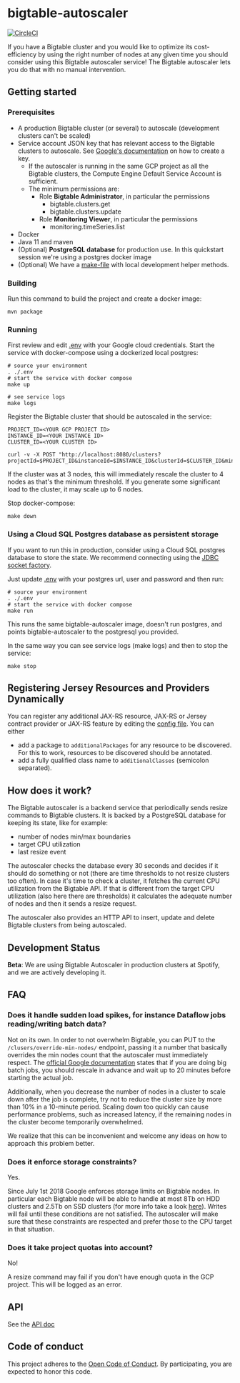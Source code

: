 # bigtable-autoscaler

[![CircleCI](https://circleci.com/gh/spotify/bigtable-autoscaler.svg?style=svg)](https://circleci.com/gh/spotify/bigtable-autoscaler)

If you have a Bigtable cluster and you would like to optimize its cost-efficiency by using the
right number of nodes at any given time you should consider using this Bigtable
autoscaler service! The Bigtable autoscaler lets you do that 
with no manual intervention.

## Getting started

### Prerequisites

* A production Bigtable cluster (or several) to autoscale (development clusters can't be scaled)
* Service account JSON key that has relevant access to the Bigtable clusters to autoscale. See [Google's documentation](https://cloud.google.com/iam/docs/creating-managing-service-account-keys) on how to create a key.
    * If the autoscaler is running in the same GCP project as all the Bigtable clusters, the Compute Engine Default Service Account is sufficient.
    * The minimum permissions are:
        * Role **Bigtable Administrator**, in particular the permissions
            * bigtable.clusters.get
            * bigtable.clusters.update
        * Role **Monitoring Viewer**, in particular the permissions
            * monitoring.timeSeries.list
* Docker
* Java 11 and maven
* (Optional) **PostgreSQL database** for production use. In this quickstart session we're using a postgres docker image
* (Optional) We have a [make-file](https://www.gnu.org/software/make) with local development helper methods. 

### Building

Run this command to build the project and create a docker image:

    mvn package

### Running

First review and edit [.env](.env) with your Google cloud credentials.
Start the service with docker-compose using a dockerized local postgres:

    # source your environment
    . ./.env
    # start the service with docker compose
    make up
    
    # see service logs
    make logs

Register the Bigtable cluster that should be autoscaled in the service:

```
PROJECT_ID=<YOUR GCP PROJECT ID>
INSTANCE_ID=<YOUR INSTANCE ID>
CLUSTER_ID=<YOUR CLUSTER ID>

curl -v -X POST "http://localhost:8080/clusters?projectId=$PROJECT_ID&instanceId=$INSTANCE_ID&clusterId=$CLUSTER_ID&minNodes=4&maxNodes=6&cpuTarget=0.8"
```

If the cluster was at 3 nodes, this will immediately rescale the cluster to 4 nodes as that's the
minimum threshold. If you generate some significant load to the cluster, it may scale up to 6 nodes.

Stop docker-compose:

    make down

### Using a Cloud SQL Postgres database as persistent storage

If you want to run this in production, consider using a Cloud SQL postgres database to store the
state. We recommend connecting using the [JDBC socket factory](https://cloud.google.com/sql/docs/postgres/connect-external-app#java).

Just update [.env](.env) with your postgres url, user and password and then run:

    # source your environment
    . ./.env
    # start the service with docker compose
    make run

This runs the same bigtable-autoscaler image, doesn't run postgres, and points bigtable-autoscaler to the postgresql you provided.

In the same way you can see service logs (make logs) and then to stop the service:

    make stop

## Registering Jersey Resources and Providers Dynamically
You can register any additional JAX-RS resource, JAX-RS or Jersey contract provider or JAX-RS feature by editing the
[config file](/src/main/resources/bigtable-autoscaler.conf).
You can either
* add a package to `additionalPackages` for any resource to be discovered. For this to work, resources to be discovered should be annotated.
* add a fully qualified class name to `additionalClasses` (semicolon separated).

## How does it work?

The Bigtable autoscaler is a backend service that periodically sends
resize commands to Bigtable clusters. It is backed by a PostgreSQL database for
keeping its state, like for example:

* number of nodes min/max boundaries
* target CPU utilization
* last resize event

The autoscaler checks the database every 30 seconds and decides if it should 
do something or not (there are time thresholds to not resize clusters too often). 
In case it's time to check a cluster, it fetches the current CPU utilization 
from the Bigtable API. If that is different from the target CPU utilization 
(also here there are thresholds) it calculates the adequate number of nodes 
and then it sends a resize request.

The autoscaler also provides an HTTP API to insert, update and delete Bigtable 
clusters from being autoscaled.

## Development Status

**Beta**: We are using Bigtable Autoscaler in production clusters at Spotify, and we are actively developing it.

## FAQ

### Does it handle sudden load spikes, for instance Dataflow jobs reading/writing batch data?

Not on its own. In order to not overwhelm Bigtable, you can PUT to the `/clusers/override-min-nodes/` endpoint, passing it a number that basically overrides the min nodes count that the autoscaler must immediately respect. The [official Google documentation](https://cloud.google.com/bigtable/docs/scaling) states that if you are doing big batch jobs, you should rescale in advance and wait up to 20 minutes before starting the actual job.

Additionally, when you decrease the number of nodes in a cluster to scale down after the job is complete, try not to reduce the cluster size by more than 10% in a 10-minute period. Scaling down too quickly can cause performance problems, such as increased latency, if the remaining nodes in the cluster become temporarily overwhelmed.

We realize that this can be inconvenient and welcome any ideas on how to approach this problem better.

### Does it enforce storage constraints?

Yes.

Since July 1st 2018 Google enforces storage limits on Bigtable nodes. In particular each Bigtable node will be able to handle at most 8Tb on HDD clusters and 2.5Tb on SSD clusters (for more info take a look [here](https://cloud.google.com/bigtable/quotas#storage-per-node)). Writes will fail until these conditions are not satisfied. The autoscaler will make sure that these constraints are respected and prefer those to the CPU target in that situation.

### Does it take project quotas into account?

No!

A resize command may fail if you don't have enough quota in the GCP project. This will be logged 
as an error.

## API

See the [API doc](api.md)

## Code of conduct

This project adheres to the
[Open Code of Conduct](https://github.com/spotify/code-of-conduct/blob/master/code-of-conduct.md).
By participating, you are expected to honor this code.
